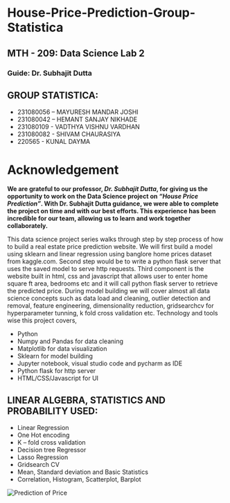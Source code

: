 # House-Price-Prediction-Group-Statistica
## MTH - 209: Data Science Lab 2

### Guide: Dr. Subhajit Dutta 
 
 ## GROUP STATISTICA: 
- 231080056 – MAYURESH MANDAR JOSHI
- 231080042 – HEMANT SANJAY NIKHADE
- 231080109 - VADTHYA VISHNU VARDHAN
- 231080082 - SHIVAM CHAURASIYA
- 220565    - KUNAL DAYMA
                
# Acknowledgement
**We are grateful to our professor, ***Dr. Subhajit Dutta***, for giving us the opportunity to work on the Data Science project on ***“House Price Prediction”***. With Dr. Subhajit Dutta guidance, we were able to complete the project on time and with our best efforts. This experience has been incredible for our team, allowing us to learn and work together collaborately.**

This data science project series walks through step by step process of how to build a real estate price prediction website. We will first build a model using sklearn and linear regression using banglore home prices dataset from kaggle.com. Second step would be to write a python flask server that uses the saved model to serve http requests. Third component is the website built in html, css and javascript that allows user to enter home square ft area, bedrooms etc and it will call python flask server to retrieve the predicted price. During model building we will cover almost all data science concepts such as data load and cleaning, outlier detection and removal, feature engineering, dimensionality reduction, gridsearchcv for hyperparameter tunning, k fold cross validation etc. Technology and tools wise this project covers,

- Python
- Numpy and Pandas for data cleaning
- Matplotlib for data visualization
- Sklearn for model building
- Jupyter notebook, visual studio code and pycharm as IDE
- Python flask for http server
- HTML/CSS/Javascript for UI

## LINEAR ALGEBRA, STATISTICS AND PROBABILITY USED:
- Linear Regression
- One Hot encoding 
-	K – fold cross validation
-	Decision tree Regressor
-	Lasso Regression
-	Gridsearch CV
-	Mean, Standard deviation and Basic Statistics
-	Correlation, Histogram, Scatterplot, Barplot

![Prediction of Price]()

